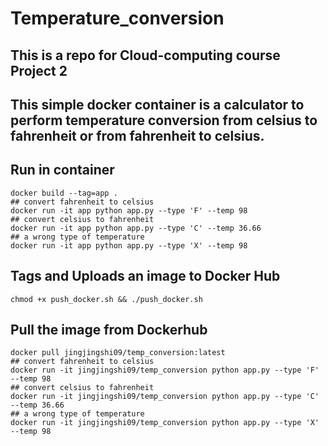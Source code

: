 # Temperature_conversion 

## This is a repo for Cloud-computing course Project 2

## This simple docker container is a calculator to perform temperature conversion from celsius to fahrenheit or from fahrenheit to celsius.


## Run in container

```
docker build --tag=app .
## convert fahrenheit to celsius
docker run -it app python app.py --type 'F' --temp 98
## convert celsius to fahrenheit
docker run -it app python app.py --type 'C' --temp 36.66
## a wrong type of temperature
docker run -it app python app.py --type 'X' --temp 98
```

## Tags and Uploads an image to Docker Hub

```
chmod +x push_docker.sh && ./push_docker.sh
```
## Pull the image from Dockerhub

```
docker pull jingjingshi09/temp_conversion:latest
## convert fahrenheit to celsius
docker run -it jingjingshi09/temp_conversion python app.py --type 'F' --temp 98
## convert celsius to fahrenheit
docker run -it jingjingshi09/temp_conversion python app.py --type 'C' --temp 36.66
## a wrong type of temperature
docker run -it jingjingshi09/temp_conversion python app.py --type 'X' --temp 98
```
